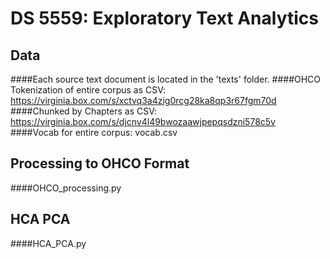 # DS 5559: Exploratory Text Analytics
## Data
####Each source text document is located in the 'texts' folder.
####OHCO Tokenization of entire corpus as CSV: https://virginia.box.com/s/xctvq3a4zig0rcg28ka8qp3r67fgm70d
####Chunked by Chapters as CSV: https://virginia.box.com/s/djcnv4l49bwozaawjpepqsdzni578c5v
####Vocab for entire corpus: vocab.csv

## Processing to OHCO Format
####OHCO_processing.py

## HCA PCA
####HCA_PCA.py
